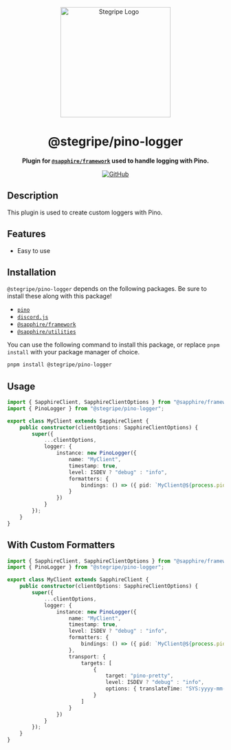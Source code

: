 <div align="center">

<img src="https://cdn.stegripe.org/images/icon.png" alt="Stegripe Logo" width="256" height="256" />

# @stegripe/pino-logger

**Plugin for [**`@sapphire/framework`**](https://github.com/sapphire/framework) used to handle logging with Pino.**

[![GitHub](https://img.shields.io/github/license/stegripe/packages)](https://github.com/stegripe/sapphire-plugins/blob/main/LICENSE.md)

</div>

## Description

This plugin is used to create custom loggers with Pino.

## Features

-   Easy to use

## Installation

`@stegripe/pino-logger` depends on the following packages. Be sure to install these along with this package!

-   [`pino`](https://npmjs.com/package/pino)
-   [`discord.js`](https://npmjs.com/package/discord.js)
-   [`@sapphire/framework`](https://npmjs.com/package/@sapphire/framework)
-   [`@sapphire/utilities`](https://npmjs.com/package/@sapphire/utilities)

You can use the following command to install this package, or replace `pnpm install` with your package manager of choice.

```sh
pnpm install @stegripe/pino-logger
```

## Usage

```ts
import { SapphireClient, SapphireClientOptions } from "@sapphire/framework";
import { PinoLogger } from "@stegripe/pino-logger";

export class MyClient extends SapphireClient {
    public constructor(clientOptions: SapphireClientOptions) {
        super({
            ...clientOptions,
            logger: {
                instance: new PinoLogger({
                    name: "MyClient",
                    timestamp: true,
                    level: ISDEV ? "debug" : "info",
                    formatters: {
                        bindings: () => ({ pid: `MyClient@${process.pid}` })
                    }
                })
            }
        });
    }
}
```

## With Custom Formatters

```ts
import { SapphireClient, SapphireClientOptions } from "@sapphire/framework";
import { PinoLogger } from "@stegripe/pino-logger";

export class MyClient extends SapphireClient {
    public constructor(clientOptions: SapphireClientOptions) {
        super({
            ...clientOptions,
            logger: {
                instance: new PinoLogger({
                    name: "MyClient",
                    timestamp: true,
                    level: ISDEV ? "debug" : "info",
                    formatters: {
                        bindings: () => ({ pid: `MyClient@${process.pid}` })
                    },
                    transport: {
                        targets: [
                            {
                                target: "pino-pretty",
                                level: ISDEV ? "debug" : "info",
                                options: { translateTime: "SYS:yyyy-mm-dd HH:MM:ss" }
                            }
                        ]
                    }
                })
            }
        });
    }
}
```
